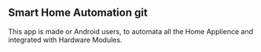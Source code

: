 ## Smart Home Automation git 


This app is made or Android users, to automata all the Home Applience and integrated with Hardware Modules.
